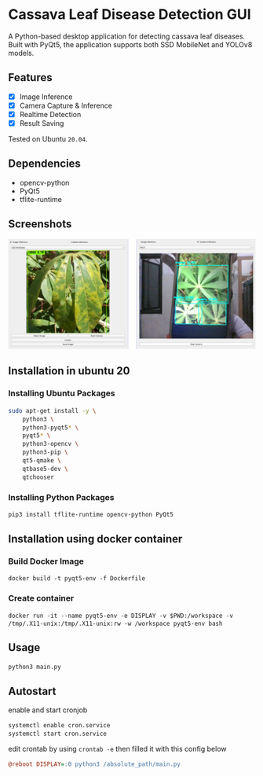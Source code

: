 # Cassava Leaf Disease Detection GUI
A Python-based desktop application for detecting cassava leaf diseases. Built with PyQt5, the application supports both SSD MobileNet and YOLOv8 models.

## Features
- [x] Image Inference
- [x] Camera Capture & Inference
- [x] Realtime Detection
- [x] Result Saving

Tested on Ubuntu `20.04`.

## Dependencies
- opencv-python
- PyQt5
- tflite-runtime

## Screenshots
<p align="center"> 
  <img alt="screenshots" src="assets/screenshot.jpeg">
</p>

## Installation in ubuntu 20
### Installing Ubuntu Packages
```bash
sudo apt-get install -y \
    python3 \
    python3-pyqt5* \
    pyqt5* \
    python3-opencv \
    python3-pip \
    qt5-qmake \
    qtbase5-dev \
    qtchooser

```
### Installing Python Packages
```bash
pip3 install tflite-runtime opencv-python PyQt5
```
## Installation using docker container
### Build Docker Image
```
docker build -t pyqt5-env -f Dockerfile
```
### Create container
```
docker run -it --name pyqt5-env -e DISPLAY -v $PWD:/workspace -v /tmp/.X11-unix:/tmp/.X11-unix:rw -w /workspace pyqt5-env bash
```
## Usage
```bash
python3 main.py
```
## Autostart
enable and start cronjob
```bash
systemctl enable cron.service
systemctl start cron.service
```
edit crontab by using `crontab -e` then filled it with this config below
```cfg
@reboot DISPLAY=:0 python3 /absolute_path/main.py 
```
